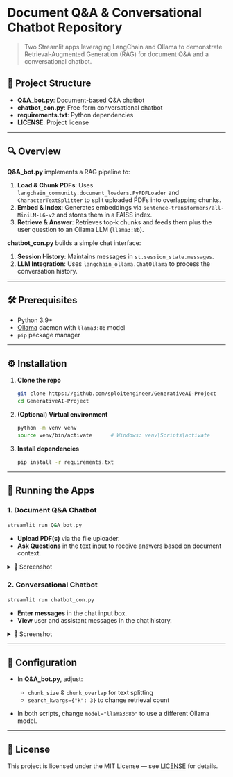# Document Q\&A & Conversational Chatbot Repository

> Two Streamlit apps leveraging LangChain and Ollama to demonstrate Retrieval‑Augmented Generation (RAG) for document Q\&A and a conversational chatbot.

## 📁 Project Structure

* **Q\&A\_bot.py**: Document-based Q\&A chatbot
* **chatbot\_con.py**: Free‑form conversational chatbot
* **requirements.txt**: Python dependencies
* **LICENSE**: Project license

---

## 🔍 Overview

**Q\&A\_bot.py** implements a RAG pipeline to:

1. **Load & Chunk PDFs**: Uses `langchain_community.document_loaders.PyPDFLoader` and `CharacterTextSplitter` to split uploaded PDFs into overlapping chunks.
2. **Embed & Index**: Generates embeddings via `sentence-transformers/all-MiniLM-L6-v2` and stores them in a FAISS index.
3. **Retrieve & Answer**: Retrieves top‑k chunks and feeds them plus the user question to an Ollama LLM (`llama3:8b`).

**chatbot\_con.py** builds a simple chat interface:

1. **Session History**: Maintains messages in `st.session_state.messages`.
2. **LLM Integration**: Uses `langchain_ollama.ChatOllama` to process the conversation history.

---

## 🛠️ Prerequisites

* Python 3.9+
* [Ollama](https://ollama.com/) daemon with `llama3:8b` model
* `pip` package manager

---

## ⚙️ Installation

1. **Clone the repo**

   ```bash
   git clone https://github.com/sploitengineer/GenerativeAI-Project
   cd GenerativeAI-Project
   ```

2. **(Optional) Virtual environment**

   ```bash
   python -m venv venv
   source venv/bin/activate      # Windows: venv\Scripts\activate
   ```

3. **Install dependencies**

   ```bash
   pip install -r requirements.txt
   ```

---

## 🚀 Running the Apps

### 1. Document Q\&A Chatbot

```bash
streamlit run Q&A_bot.py
```

* **Upload PDF(s)** via the file uploader.
* **Ask Questions** in the text input to receive answers based on document context.

<details>
  <summary>📸 Screenshot</summary>
  ![App Screenshot](Screenshots\Q&A.png)
</details>

### 2. Conversational Chatbot

```bash
streamlit run chatbot_con.py
```

* **Enter messages** in the chat input box.
* **View** user and assistant messages in the chat history.

<details>
  <summary>📸 Screenshot</summary>
  ![Chat Screenshot](Screenshots\Conversation_bot.png)
</details>

---

## 🔧 Configuration

* In **Q\&A\_bot.py**, adjust:

  * `chunk_size` & `chunk_overlap` for text splitting
  * `search_kwargs={"k": 3}` to change retrieval count
* In both scripts, change `model="llama3:8b"` to use a different Ollama model.

---

## 📄 License

This project is licensed under the MIT License — see [LICENSE](LICENSE) for details.
